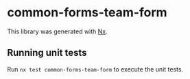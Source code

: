 # common-forms-team-form

This library was generated with [Nx](https://nx.dev).

## Running unit tests

Run `nx test common-forms-team-form` to execute the unit tests.
